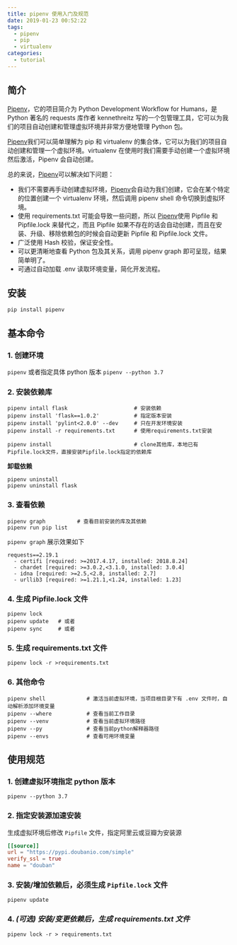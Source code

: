 ```yaml
---
title: pipenv 使用入门及规范
date: 2019-01-23 00:52:22
tags:
  - pipenv
  - pip
  - virtualenv
categories:
  - tutorial
---
```


## 简介

[Pipenv](https://pipenv.readthedocs.io/en/latest/)，它的项目简介为 Python Development Workflow for Humans，是 Python 著名的 requests 库作者 kennethreitz 写的一个包管理工具，它可以为我们的项目自动创建和管理虚拟环境并非常方便地管理 Python 包。

[Pipenv](https://pipenv.readthedocs.io/en/latest/)我们可以简单理解为 pip 和 virtualenv 的集合体，它可以为我们的项目自动创建和管理一个虚拟环境。virtualenv 在使用时我们需要手动创建一个虚拟环境然后激活，Pipenv 会自动创建。

总的来说，[Pipenv](https://pipenv.readthedocs.io/en/latest/)可以解决如下问题：

- 我们不需要再手动创建虚拟环境，[Pipenv](https://pipenv.readthedocs.io/en/latest/)会自动为我们创建，它会在某个特定的位置创建一个 virtualenv 环境，然后调用 pipenv shell 命令切换到虚拟环境。
- 使用 requirements.txt 可能会导致一些问题，所以 [Pipenv](https://pipenv.readthedocs.io/en/latest/)使用 Pipfile 和 Pipfile.lock 来替代之，而且 Pipfile 如果不存在的话会自动创建，而且在安装、升级、移除依赖包的时候会自动更新 Pipfile 和 Pipfile.lock 文件。
- 广泛使用 Hash 校验，保证安全性。
- 可以更清晰地查看 Python 包及其关系，调用 pipenv graph 即可呈现，结果简单明了。
- 可通过自动加载 .env 读取环境变量，简化开发流程。

<!-- more -->

## 安装

`pip install pipenv`

## 基本命令

### 1. 创建环境

`pipenv` 或者指定具体 python 版本 `pipenv --python 3.7`

### 2. 安装依赖库

```shell
pipenv intall flask                     # 安装依赖
pipenv install 'flask==1.0.2'           # 指定版本安装
pipenv install 'pylint<2.0.0' --dev     # 只在开发环境安装
pipenv install -r requirements.txt      # 使用requirements.txt安装

pipenv install                          # clone其他库，本地已有Pipfile.lock文件，直接安装Pipfile.lock指定的依赖库
```

**卸载依赖**

```shell
pipenv uninstall
pipenv uninstall flask
```

### 3. 查看依赖

```shell
pipenv graph          # 查看目前安装的库及其依赖
pipenv run pip list
```

`pipenv graph` 展示效果如下

```shell
requests==2.19.1
  - certifi [required: >=2017.4.17, installed: 2018.8.24]
  - chardet [required: >=3.0.2,<3.1.0, installed: 3.0.4]
  - idna [required: >=2.5,<2.8, installed: 2.7]
  - urllib3 [required: >=1.21.1,<1.24, installed: 1.23]
```

### 4. 生成 Pipfile.lock 文件

```shell
pipenv lock
pipenv update   # 或者
pipenv sync     # 或者
```

### 5. 生成 requirements.txt 文件

`pipenv lock -r >requirements.txt`

### 6. 其他命令

```shell
pipenv shell             # 激活当前虚拟环境，当项目根目录下有 .env 文件时，自动解析添加环境变量
pipenv --where           # 查看当前工作目录
pipenv --venv            # 查看当前虚拟环境路径
pipenv --py              # 查看当前python解释器路径
pipenv --envs            # 查看可用环境变量
```

## 使用规范

### 1. 创建虚拟环境指定 python 版本

`pipenv --python 3.7`

### 2. 指定安装源加速安装

生成虚拟环境后修改 `Pipfile` 文件，指定阿里云或豆瓣为安装源

```toml
[[source]]
url = "https://pypi.doubanio.com/simple"
verify_ssl = true
name = "douban"
```

### 3. 安装/增加依赖后，必须生成 `Pipfile.lock` 文件

`pipenv update`

### 4. _(可选) 安装/变更依赖后，生成 requirements.txt 文件_

`pipenv lock -r > requirements.txt`
